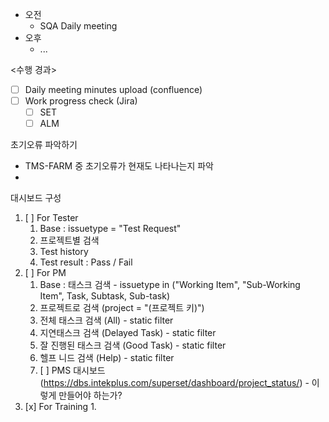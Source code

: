 - 오전
	- SQA Daily meeting
- 오후
	- ...

<수행 경과>
- [ ] Daily meeting minutes upload (confluence)
- [ ] Work progress check (Jira)
	- [ ] SET
	- [ ] ALM

초기오류 파악하기
- TMS-FARM 중 초기오류가 현재도 나타나는지 파악
- 

대시보드 구성
1. [ ] For Tester
	1. Base : issuetype = "Test Request"
	2. 프로젝트별 검색
	3. Test history
	4. Test result : Pass / Fail
2. [ ] For PM
	1. Base : 태스크 검색 - issuetype in ("Working Item", "Sub-Working Item", Task, Subtask, Sub-task)
	2. 프로젝트로 검색 (project = "(프로젝트 키)")
	3. 전체 태스크 검색 (All) - static filter
	4. 지연태스크 검색 (Delayed Task) - static filter
	5. 잘 진행된 태스크 검색 (Good Task) - static filter
	6. 헬프 니드 검색 (Help) - static filter
	7. [ ] PMS 대시보드 (https://dbs.intekplus.com/superset/dashboard/project_status/) - 이렇게 만들어야 하는가?
3. [x] For Training
	1. 